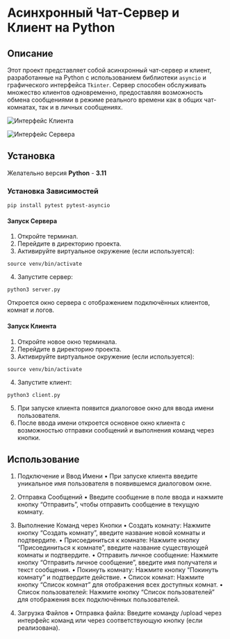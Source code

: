# Асинхронный Чат-Сервер и Клиент на Python

## Описание

Этот проект представляет собой асинхронный чат-сервер и клиент, разработанные на Python с использованием библиотеки `asyncio` и графического интерфейса `Tkinter`. Сервер способен обслуживать множество клиентов одновременно, предоставляя возможность обмена сообщениями в режиме реального времени как в общих чат-комнатах, так и в личных сообщениях.

![Интерфейс Клиента](path/to/client_screenshot.png)

![Интерфейс Сервера](path/to/server_screenshot.png)

## Установка

Желательно версия **Python** - **3.11**

### **Установка Зависимостей**

```
pip install pytest pytest-asyncio
```

#### Запуск Сервера
1.	Откройте терминал. 
2. Перейдите в директорию проекта. 
3. Активируйте виртуальное окружение (если используется):
```
source venv/bin/activate
```

4.	Запустите сервер:
```
python3 server.py
```

Откроется окно сервера с отображением подключённых клиентов, комнат и логов.

#### Запуск Клиента
1.	Откройте новое окно терминала.
2.  Перейдите в директорию проекта.
3.	Активируйте виртуальное окружение (если используется):
```
source venv/bin/activate
```

4.	Запустите клиент:
```
python3 client.py
```

5.	При запуске клиента появится диалоговое окно для ввода имени пользователя.
6.  После ввода имени откроется основное окно клиента с возможностью отправки сообщений и выполнения команд через кнопки.

## Использование

1. Подключение и Ввод Имени
	•	При запуске клиента введите уникальное имя пользователя в появившемся диалоговом окне.

2. Отправка Сообщений
	•	Введите сообщение в поле ввода и нажмите кнопку “Отправить”, чтобы отправить сообщение в текущую комнату.

3. Выполнение Команд через Кнопки
	•	Создать комнату: Нажмите кнопку “Создать комнату”, введите название новой комнаты и подтвердите.
	•	Присоединиться к комнате: Нажмите кнопку “Присоединиться к комнате”, введите название существующей комнаты и подтвердите.
	•	Отправить личное сообщение: Нажмите кнопку “Отправить личное сообщение”, введите имя получателя и текст сообщения.
	•	Покинуть комнату: Нажмите кнопку “Покинуть комнату” и подтвердите действие.
	•	Список комнат: Нажмите кнопку “Список комнат” для отображения всех доступных комнат.
	•	Список пользователей: Нажмите кнопку “Список пользователей” для отображения всех подключённых пользователей.

4. Загрузка Файлов
	•	Отправка файла: Введите команду /upload <filename> через интерфейс команд или через соответствующую кнопку (если реализована).
